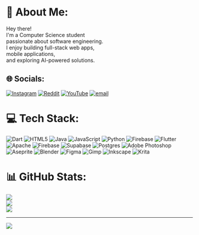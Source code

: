 # 💫 About Me:
Hey there! <br>I'm a Computer Science student <br>passionate about software engineering. <br>I enjoy building full-stack web apps, <br>mobile applications, <br>and exploring AI-powered solutions.


## 🌐 Socials:
[![Instagram](https://img.shields.io/badge/Instagram-%23E4405F.svg?logo=Instagram&logoColor=white)](https://instagram.com/ali.b.aladdin) [![Reddit](https://img.shields.io/badge/Reddit-%23FF4500.svg?logo=Reddit&logoColor=white)](https://reddit.com/user/alyaladdin) [![YouTube](https://img.shields.io/badge/YouTube-%23FF0000.svg?logo=YouTube&logoColor=white)](https://youtube.com/@@pump-bh4ul) [![email](https://img.shields.io/badge/Email-D14836?logo=gmail&logoColor=white)](mailto:alibassamaladdin@gmail.com) 

# 💻 Tech Stack:
![Dart](https://img.shields.io/badge/dart-%230175C2.svg?style=for-the-badge&logo=dart&logoColor=white) ![HTML5](https://img.shields.io/badge/html5-%23E34F26.svg?style=for-the-badge&logo=html5&logoColor=white) ![Java](https://img.shields.io/badge/java-%23ED8B00.svg?style=for-the-badge&logo=openjdk&logoColor=white) ![JavaScript](https://img.shields.io/badge/javascript-%23323330.svg?style=for-the-badge&logo=javascript&logoColor=%23F7DF1E) ![Python](https://img.shields.io/badge/python-3670A0?style=for-the-badge&logo=python&logoColor=ffdd54) ![Firebase](https://img.shields.io/badge/firebase-%23039BE5.svg?style=for-the-badge&logo=firebase) ![Flutter](https://img.shields.io/badge/Flutter-%2302569B.svg?style=for-the-badge&logo=Flutter&logoColor=white) ![Apache](https://img.shields.io/badge/apache-%23D42029.svg?style=for-the-badge&logo=apache&logoColor=white) ![Firebase](https://img.shields.io/badge/firebase-a08021?style=for-the-badge&logo=firebase&logoColor=ffcd34) ![Supabase](https://img.shields.io/badge/Supabase-3ECF8E?style=for-the-badge&logo=supabase&logoColor=white) ![Postgres](https://img.shields.io/badge/postgres-%23316192.svg?style=for-the-badge&logo=postgresql&logoColor=white) ![Adobe Photoshop](https://img.shields.io/badge/adobe%20photoshop-%2331A8FF.svg?style=for-the-badge&logo=adobe%20photoshop&logoColor=white) ![Aseprite](https://img.shields.io/badge/Aseprite-FFFFFF?style=for-the-badge&logo=Aseprite&logoColor=#7D929E) ![Blender](https://img.shields.io/badge/blender-%23F5792A.svg?style=for-the-badge&logo=blender&logoColor=white) ![Figma](https://img.shields.io/badge/figma-%23F24E1E.svg?style=for-the-badge&logo=figma&logoColor=white) ![Gimp](https://img.shields.io/badge/Gimp-657D8B?style=for-the-badge&logo=gimp&logoColor=FFFFFF) ![Inkscape](https://img.shields.io/badge/Inkscape-e0e0e0?style=for-the-badge&logo=inkscape&logoColor=080A13) ![Krita](https://img.shields.io/badge/Krita-203759?style=for-the-badge&logo=krita&logoColor=EEF37B)
# 📊 GitHub Stats:
![](https://github-readme-stats.vercel.app/api?username=ali-aladdin&theme=dark&hide_border=false&include_all_commits=false&count_private=false)<br/>
![](https://nirzak-streak-stats.vercel.app/?user=ali-aladdin&theme=dark&hide_border=false)<br/>
![](https://github-readme-stats.vercel.app/api/top-langs/?username=ali-aladdin&theme=dark&hide_border=false&include_all_commits=false&count_private=false&layout=compact)

---
[![](https://visitcount.itsvg.in/api?id=ali-aladdin&icon=0&color=0)](https://visitcount.itsvg.in)

<!-- Proudly created with GPRM ( https://gprm.itsvg.in ) -->
